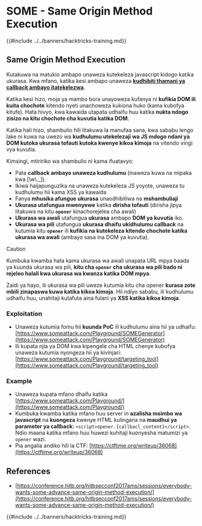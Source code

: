 # SOME - Same Origin Method Execution

{{#include ../../banners/hacktricks-training.md}}

## Same Origin Method Execution

Kutakuwa na matukio ambapo unaweza kutekeleza javascript kidogo katika ukurasa. Kwa mfano, katika kesi ambapo unaweza [**kudhibiti thamani ya callback ambayo itatekelezwa**](./#javascript-function).

Katika kesi hizo, moja ya mambo bora unayoweza kufanya ni **kufikia DOM ili kuita chochote** kitendo nyeti unachoweza kukiona huko (kama kubofya kitufe). Hata hivyo, kwa kawaida utapata udhaifu huu katika **nukta ndogo zisizo na kitu chochote cha kuvutia katika DOM**.

Katika hali hizo, shambulio hili litakuwa la manufaa sana, kwa sababu lengo lake ni kuwa na uwezo wa **kudhulumu utekelezaji wa JS mdogo ndani ya DOM kutoka ukurasa tofauti kutoka kwenye kikoa kimoja** na vitendo vingi vya kuvutia.

Kimsingi, mtiririko wa shambulio ni kama ifuatavyo:

- Pata **callback ambayo unaweza kudhulumu** (inaweza kuwa na mipaka kwa \[\w\\.\_]).
- Ikiwa haijapunguzika na unaweza kutekeleza JS yoyote, unaweza tu kudhulumu hii kama XSS ya kawaida
- Fanya **mhusika afungue ukurasa** unaodhibitiwa na **mshambuliaji**
- **Ukurasa utafungua mwenyewe** katika **dirisha tofauti** (dirisha jipya litakuwa na kitu **`opener`** kinachorejelea cha awali)
- **Ukurasa wa awali** utafungua **ukurasa** ambapo **DOM ya kuvutia** iko.
- **Ukurasa wa pili** utafungua **ukurasa dhaifu ukidhulumu callback** na kutumia kitu **`opener`** ili **kufikia na kutekeleza kitendo chochote katika ukurasa wa awali** (ambayo sasa ina DOM ya kuvutia).

> [!CAUTION]
> Kumbuka kwamba hata kama ukurasa wa awali unapata URL mpya baada ya kuunda ukurasa wa pili, **kitu cha `opener` cha ukurasa wa pili bado ni rejeleo halali kwa ukurasa wa kwanza katika DOM mpya**.
>
> Zaidi ya hayo, ili ukurasa wa pili uweze kutumia kitu cha opener **kurasa zote mbili zinapaswa kuwa katika kikoa kimoja**. Hii ndiyo sababu, ili kudhulumu udhaifu huu, unahitaji kutafuta aina fulani ya **XSS katika kikoa kimoja**.

### Exploitation

- Unaweza kutumia fomu hii **kuunda PoC** ili kudhulumu aina hii ya udhaifu: [https://www.someattack.com/Playground/SOMEGenerator](https://www.someattack.com/Playground/SOMEGenerator)
- Ili kupata njia ya DOM kwa kipengele cha HTML chenye kubofya unaweza kutumia nyongeza hii ya kivinjari: [https://www.someattack.com/Playground/targeting_tool](https://www.someattack.com/Playground/targeting_tool)

### Example

- Unaweza kupata mfano dhaifu katika [https://www.someattack.com/Playground/](https://www.someattack.com/Playground/)
- Kumbuka kwamba katika mfano huu server in **azalisha msimbo wa javascript** na **kuongeza** kwenye HTML kulingana na **maudhui ya parameter ya callback:** `<script>opener.{callbacl_content}</script>`. Ndio maana katika mfano huu huwezi kuhitaji kuonyesha matumizi ya `opener` wazi.
- Pia angalia andiko hili la CTF: [https://ctftime.org/writeup/36068](https://ctftime.org/writeup/36068)

## References

- [https://conference.hitb.org/hitbsecconf2017ams/sessions/everybody-wants-some-advance-same-origin-method-execution/](https://conference.hitb.org/hitbsecconf2017ams/sessions/everybody-wants-some-advance-same-origin-method-execution/)

{{#include ../../banners/hacktricks-training.md}}
